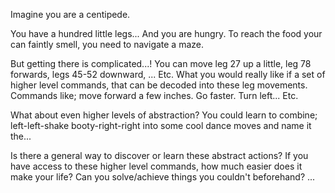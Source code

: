 Imagine you are a centipede.

You have a hundred little legs... And you are hungry.
To reach the food your can faintly smell, you need to navigate a maze.

But getting there is complicated...! You can move leg 27 up a little, leg 78 forwards, legs 45-52 downward, ... Etc.
What you would really like if a set of higher level commands, that can be decoded into these leg movements. Commands like; move forward a few inches. Go faster. Turn left... Etc.

What about even higher levels of abstraction? You could learn to combine; left-left-shake booty-right-right into some cool dance moves and name it the...

Is there a general way to discover or learn these abstract actions? If you have access to these higher level commands, how much easier does it make your life? Can you solve/achieve things you couldn't beforehand? ...
